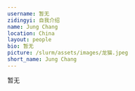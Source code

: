 ```yaml
---
username: 暂无
zidingyi: 自我介绍
name: Jung Chang
location: China
layout: people
bio: 暂无
picture: /slurm/assets/images/龙猫.jpeg
short_name: Jung Chang
---
```


暂无
